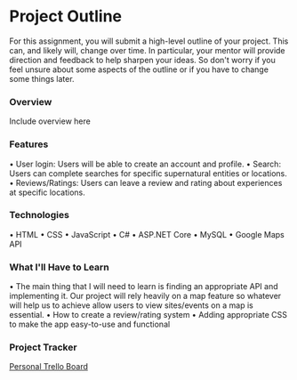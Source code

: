 # Project Outline
For this assignment, you will submit a high-level outline of your project. This can, and likely will, change over time. In particular, your mentor will provide direction and feedback to help sharpen your ideas. So don't worry if you feel unsure about some aspects of the outline or if you have to change some things later.

### Overview
Include overview here

### Features
• User login: Users will be able to create an account and profile.
• Search: Users can complete searches for specific supernatural entities or locations.
• Reviews/Ratings: Users can leave a review and rating about experiences at specific locations.

### Technologies
• HTML
• CSS
• JavaScript
• C#
• ASP.NET Core
• MySQL
• Google Maps API

### What I'll Have to Learn
• The main thing that I will need to learn is finding an appropriate API and implementing it. Our project will rely heavily on a map feature so whatever will help us to achieve allow users to view sites/events on a map is essential.
• How to create a review/rating system
• Adding appropriate CSS to make the app easy-to-use and functional

### Project Tracker
[Personal Trello Board](https://trello.com/b/G6dCQuCR/liftoff-get-weird-app)
